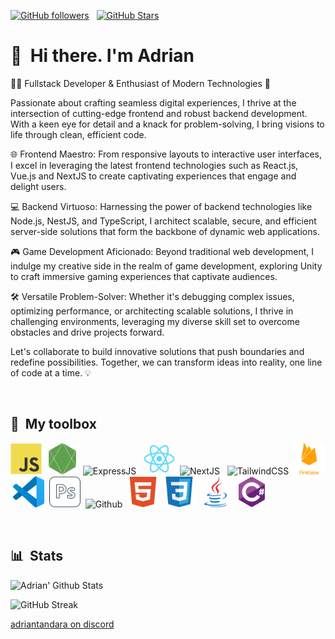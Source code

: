 [![GitHub followers](https://img.shields.io/github/followers/adriantandara?logo=GitHub&style=for-the-badge)](https://github.com/adriantandara) &nbsp; [![GitHub Stars](https://img.shields.io/github/stars/adriantandara?logo=github&style=for-the-badge)](https://github.com/adriantandara) &nbsp;

# 👋 &nbsp;Hi there. I'm Adrian

👨‍💻 Fullstack Developer & Enthusiast of Modern Technologies 🚀

Passionate about crafting seamless digital experiences, I thrive at the intersection of cutting-edge frontend and robust backend development. With a keen eye for detail and a knack for problem-solving, I bring visions to life through clean, efficient code.

🌐 Frontend Maestro: From responsive layouts to interactive user interfaces, I excel in leveraging the latest frontend technologies such as React.js, Vue.js and NextJS to create captivating experiences that engage and delight users.

💻 Backend Virtuoso: Harnessing the power of backend technologies like Node.js, NestJS, and TypeScript, I architect scalable, secure, and efficient server-side solutions that form the backbone of dynamic web applications.

🎮 Game Development Aficionado: Beyond traditional web development, I indulge my creative side in the realm of game development, exploring Unity to craft immersive gaming experiences that captivate audiences.

🛠️ Versatile Problem-Solver: Whether it's debugging complex issues, optimizing performance, or architecting scalable solutions, I thrive in challenging environments, leveraging my diverse skill set to overcome obstacles and drive projects forward.

Let's collaborate to build innovative solutions that push boundaries and redefine possibilities. Together, we can transform ideas into reality, one line of code at a time. 💡

&nbsp;

## 🧰 &nbsp;My toolbox

<img  src="https://raw.githubusercontent.com/devicons/devicon/1119b9f84c0290e0f0b38982099a2bd027a48bf1/icons/javascript/javascript-original.svg" alt="JavaScript" width="50" height="50"/> &nbsp;<img  src="https://raw.githubusercontent.com/devicons/devicon/1119b9f84c0290e0f0b38982099a2bd027a48bf1/icons/nodejs/nodejs-plain.svg" alt="NodeJS" width="50" height="50"/> &nbsp;<img  src="https://github.com/CyrisXD/CyrisXD/raw/master/assets/ExpressJS.png" alt="ExpressJS" width="50" height="50"/> &nbsp; <img  src="https://raw.githubusercontent.com/devicons/devicon/1119b9f84c0290e0f0b38982099a2bd027a48bf1/icons/react/react-original.svg" alt="ReactJS" width="50" height="50"/> &nbsp;<img  src="https://github.com/CyrisXD/CyrisXD/raw/master/assets/NextJS.png" alt="NextJS" width="50" height="50"/> &nbsp; <img  src="https://github.com/CyrisXD/CyrisXD/raw/master/assets/TailwindCSS.png" alt="TailwindCSS" width="50" height="50"/> &nbsp;<img src="https://raw.githubusercontent.com/devicons/devicon/1119b9f84c0290e0f0b38982099a2bd027a48bf1/icons/firebase/firebase-plain-wordmark.svg" alt="Firebase" width="50" height="50"/> &nbsp;<img  src="https://raw.githubusercontent.com/devicons/devicon/1119b9f84c0290e0f0b38982099a2bd027a48bf1/icons/vscode/vscode-original.svg" alt="VSCode" width="50" height="50"/> &nbsp;<img  src="https://raw.githubusercontent.com/devicons/devicon/1119b9f84c0290e0f0b38982099a2bd027a48bf1/icons/photoshop/photoshop-line.svg" alt="Photoshop" width="50" height="50"/> &nbsp;<img  src="https://github.com/CyrisXD/CyrisXD/raw/master/assets/Github.png" alt="Github" width="50" height="50"/> &nbsp;<img  src="https://raw.githubusercontent.com/devicons/devicon/1119b9f84c0290e0f0b38982099a2bd027a48bf1/icons/html5/html5-plain.svg" alt="HTML5" width="50" height="50"/> &nbsp;<img  src="https://raw.githubusercontent.com/devicons/devicon/1119b9f84c0290e0f0b38982099a2bd027a48bf1/icons/css3/css3-original.svg" alt="CSS3" width="50" height="50"/> &nbsp;<img  src="https://raw.githubusercontent.com/devicons/devicon/master/icons/java/java-original.svg" alt="Java" width="50" height="50"/> &nbsp;<img  src="https://raw.githubusercontent.com/devicons/devicon/master/icons/csharp/csharp-original.svg" alt="C#" width="50" height="50"/>

&nbsp;

## 📊 &nbsp;Stats

![Adrian' Github Stats](https://github-readme-stats.vercel.app/api?username=adriantandara&hide=contribs,prs&show_icons=true&bg_color=0d1116&title_color=ce09ec&text_color=a4aacb&icon_color=007ec6)

![GitHub Streak](https://github-readme-streak-stats.herokuapp.com/?user=adriantandara&theme=dark&count_private=true&bg_color=0d1116&title_color=ce09ec&text_color=a4aacb&icon_color=007ec6)

<a rel="me" href="https://discord.gg/adriantandara">adriantandara on discord</a>
